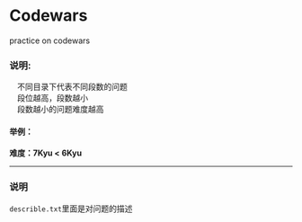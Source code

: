 # Codewars
practice on codewars

### 说明:
&emsp;不同目录下代表不同段数的问题  
&emsp;段位越高，段数越小  
&emsp;段数越小的问题难度越高  

#### 举例：  

**难度：7Kyu < 6Kyu**

---

### 说明
`describle.txt`里面是对问题的描述  
